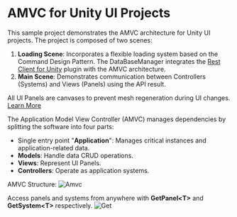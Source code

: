 # AMVC for Unity UI Projects

This sample project demonstrates the AMVC architecture for Unity UI projects. The project is composed of two scenes:

1. **Loading Scene**: Incorporates a flexible loading system based on the Command Design Pattern. The DataBaseManager integrates the [Rest Client for Unity](https://assetstore.unity.com/packages/tools/network/rest-client-for-unity-102501) plugin with the AMVC architecture.
2. **Main Scene**: Demonstrates communication between Controllers (Systems) and Views (Panels) using the API result.

All UI Panels are canvases to prevent mesh regeneration during UI changes. [Learn More](https://unity3d.com/how-to/unity-ui-optimization-tips?_ga=2.201878425.948249629.1611743546-219693309.1579194164)

The Application Model View Controller (AMVC) manages dependencies by splitting the software into four parts:

- Single entry point "**Application**": Manages critical instances and application-related data.
- **Models**: Handle data CRUD operations.
- **Views**: Represent UI Panels.
- **Controllers**: Operate as application systems.

AMVC Structure:
![Amvc](https://user-images.githubusercontent.com/62396712/105978631-0da04b80-6093-11eb-8285-fa04ec5674d1.png)

Access panels and systems from anywhere with **GetPanel<T<T>>** and **GetSystem<T<T>>** respectively.
![Get](https://user-images.githubusercontent.com/62396712/105911178-33ddd100-602a-11eb-8a13-20480f633b11.png)
